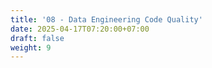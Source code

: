 ```yaml
---
title: '08 - Data Engineering Code Quality'
date: 2025-04-17T07:20:00+07:00
draft: false
weight: 9
---
```

